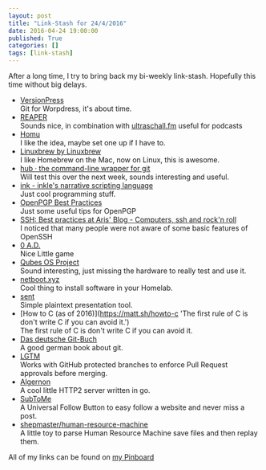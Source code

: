 ```yaml
---
layout: post
title: "Link-Stash for 24/4/2016"
date: 2016-04-24 19:00:00
published: True
categories: []
tags: [link-stash]
---
```


After a long time, I try to bring back my bi-weekly link-stash. Hopefully this time without big delays.

* [VersionPress](https://versionpress.net/ 'VersionPress is a free and open source version control plugin for WordPress built on Git.')   
Git for Worpdress, it's about time.
* [REAPER](http://www.reaper.fm/ 'Audio Production Without Limits')   
Sounds nice, in combination with [ultraschall.fm](https://ultraschall.fm) useful for podcasts
* [Homu](http://homu.io/ 'Homu is a gatekeeper for your commits.')   
I like the idea, maybe set one up if I have to.
* [Linuxbrew by Linuxbrew](http://linuxbrew.sh/ 'Linuxbrew is a fork of Homebrew, the Mac OS package manager, for Linux. ')   
I like Homebrew on the Mac, now on Linux, this is awesome.
* [hub · the command-line wrapper for git](https://hub.github.com/ 'hub is a command-line wrapper for git that makes you better at GitHub ')   
Will test this over the next week, sounds interesting and useful.
* [ink - inkle&apos;s narrative scripting language](http://www.inklestudios.com/ink/ 'The powerful scripting language behind 80 Days and Sorcery! ')   
Just cool programming stuff.
* [OpenPGP Best Practices](https://help.riseup.net/en/security/message-security/openpgp/best-practices 'We have gathered here a lot of information about configuring GnuPG')   
Just some useful tips for OpenPGP
* [SSH: Best practices at Aris&apos; Blog - Computers, ssh and rock&apos;n roll](https://blog.0xbadc0de.be/archives/300 'The comments around the last OpenSSH issue (CVE 2016-0777, you must read excellent Qualys')   
I noticed that many people were not aware of some basic features of OpenSSH
* [0 A.D.](http://play0ad.com/ 'A free, open-source game of ancient warfare')   
Nice Little game
* [Qubes OS Project](https://www.qubes-os.org/ 'Qubes is a security-oriented, open-source operating system for personal computers. ')   
Sound interesting, just missing the hardware to really test and use it.
* [netboot.xyz](http://netboot.xyz/ 'netboot.xyz uses iPXE to boot multiple Operating System installers or utilities over the network from a single menu.')   
Cool thing to install software in your Homelab.
* [sent](http://tools.suckless.org/sent/ 'Simple plaintext presentation tool.')   
Simple plaintext presentation tool.
* [How to C (as of 2016)](https://matt.sh/howto-c 'The first rule of C is don't write C if you can avoid it.')   
The first rule of C is don't write C if you can avoid it.
* [Das deutsche Git-Buch](http://gitbu.ch/)   
A good german book about git.
* [LGTM](https://lgtm.co/ 'Works with GitHub protected branches to enforce Pull Request approvals before merging.')   
Works with GitHub protected branches to enforce Pull Request approvals before merging.
* [Algernon](http://algernon.roboticoverlords.org/ 'Web server with built-in support for HTTP/2, Lua, Markdown, Amber, GCSS, JSX, Bolt, Redis, MySQL, rate limiting, graceful shutdown, plugins, users and permissions.  ')   
A cool little HTTP2 server written in go.
* [SubToMe](https://www.subtome.com/#/ 'Mittels SubToMe schnell und einfach Webseiten folgen und keinen Beitrag verpassen.')   
A Universal Follow Button to easy follow a website and never miss a post.
* [shepmaster/human-resource-machine](https://github.com/shepmaster/human-resource-machine 'A little toy to parse Human Resource Machine save files and then replay them.')   
A little toy to parse Human Resource Machine save files and then replay them.

All of my links can be found on [my Pinboard](https://pinboard.in/u:sangyye/t:link-stash/ 'Sangyyes Pinboard: Link Stash' )
